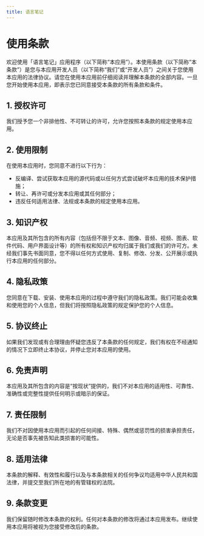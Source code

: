 ```yaml
---
title: 语言笔记
---
```


# 使用条款

欢迎使用「语言笔记」应用程序（以下简称“本应用”）。本使用条款（以下简称“本条款”）是您与本应用开发人员（以下简称“我们”或“开发人员”）之间关于您使用本应用的法律协议。请您在使用本应用前仔细阅读并理解本条款的全部内容。一旦您开始使用本应用，即表示您已同意接受本条款的所有条款和条件。

## 1. 授权许可

我们授予您一个非排他性、不可转让的许可，允许您按照本条款的规定使用本应用。

## 2. 使用限制

在使用本应用时，您同意不进行以下行为：

- 反编译、尝试获取本应用的源代码或以任何方式尝试破坏本应用的技术保护措施；
- 转让、再许可或分发本应用或其任何部分；
- 违反任何适用法律、法规或本条款的规定使用本应用。

## 3. 知识产权

本应用及其所包含的所有内容（包括但不限于文本、图像、音频、视频、图表、软件代码、用户界面设计等）的所有权和知识产权均归属于我们或我们的许可方。未经我们事先书面同意，您不得以任何方式使用、复制、修改、分发、公开展示或执行本应用的任何部分。

## 4. 隐私政策

您同意在下载、安装、使用本应用的过程中遵守我们的隐私政策。我们可能会收集和使用您的个人信息，但我们将按照隐私政策的规定保护您的个人信息。

## 5. 协议终止

如果我们发现或有合理理由怀疑您违反了本条款的任何规定，我们有权在不经通知的情况下立即终止本协议，并停止您对本应用的使用。

## 6. 免责声明

本应用及其所包含的内容是“按现状”提供的，我们不对本应用的适用性、可靠性、准确性或完整性提供任何明示或暗示的保证。

## 7. 责任限制

我们不对因使用本应用而引起的任何间接、特殊、偶然或惩罚性的损害承担责任，无论是否事先被告知此类损害的可能性。

## 8. 适用法律

本条款的解释、有效性和履行以及与本条款相关的任何争议均适用中华人民共和国法律，并提交至我们所在地的有管辖权的法院。

## 9. 条款变更

我们保留随时修改本条款的权利。任何对本条款的修改将通过本应用发布。继续使用本应用将被视为您接受修改后的条款。